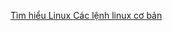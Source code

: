 [Tìm hiểu Linux ](1.T%C3%ACm%20hi%E1%BB%83u%20Linux.md)
[Các lệnh linux cơ bản ](2.%20Các%20lệnh%20linux%20cơ%20bản.md)